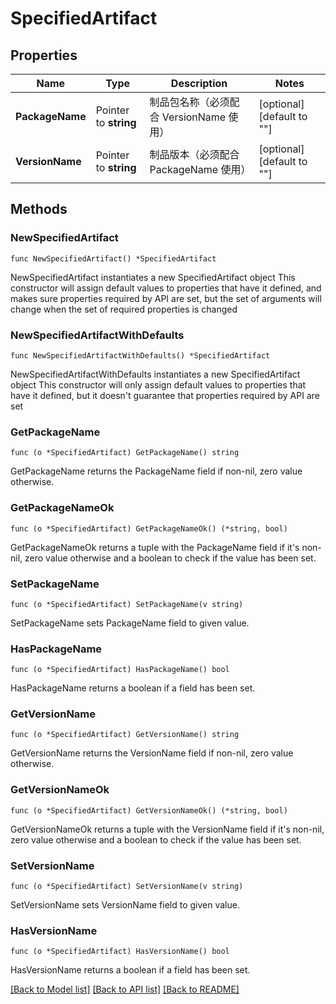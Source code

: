 # SpecifiedArtifact

## Properties

Name | Type | Description | Notes
------------ | ------------- | ------------- | -------------
**PackageName** | Pointer to **string** | 制品包名称（必须配合 VersionName 使用） | [optional] [default to ""]
**VersionName** | Pointer to **string** | 制品版本（必须配合 PackageName 使用） | [optional] [default to ""]

## Methods

### NewSpecifiedArtifact

`func NewSpecifiedArtifact() *SpecifiedArtifact`

NewSpecifiedArtifact instantiates a new SpecifiedArtifact object
This constructor will assign default values to properties that have it defined,
and makes sure properties required by API are set, but the set of arguments
will change when the set of required properties is changed

### NewSpecifiedArtifactWithDefaults

`func NewSpecifiedArtifactWithDefaults() *SpecifiedArtifact`

NewSpecifiedArtifactWithDefaults instantiates a new SpecifiedArtifact object
This constructor will only assign default values to properties that have it defined,
but it doesn't guarantee that properties required by API are set

### GetPackageName

`func (o *SpecifiedArtifact) GetPackageName() string`

GetPackageName returns the PackageName field if non-nil, zero value otherwise.

### GetPackageNameOk

`func (o *SpecifiedArtifact) GetPackageNameOk() (*string, bool)`

GetPackageNameOk returns a tuple with the PackageName field if it's non-nil, zero value otherwise
and a boolean to check if the value has been set.

### SetPackageName

`func (o *SpecifiedArtifact) SetPackageName(v string)`

SetPackageName sets PackageName field to given value.

### HasPackageName

`func (o *SpecifiedArtifact) HasPackageName() bool`

HasPackageName returns a boolean if a field has been set.

### GetVersionName

`func (o *SpecifiedArtifact) GetVersionName() string`

GetVersionName returns the VersionName field if non-nil, zero value otherwise.

### GetVersionNameOk

`func (o *SpecifiedArtifact) GetVersionNameOk() (*string, bool)`

GetVersionNameOk returns a tuple with the VersionName field if it's non-nil, zero value otherwise
and a boolean to check if the value has been set.

### SetVersionName

`func (o *SpecifiedArtifact) SetVersionName(v string)`

SetVersionName sets VersionName field to given value.

### HasVersionName

`func (o *SpecifiedArtifact) HasVersionName() bool`

HasVersionName returns a boolean if a field has been set.


[[Back to Model list]](../README.md#documentation-for-models) [[Back to API list]](../README.md#documentation-for-api-endpoints) [[Back to README]](../README.md)


